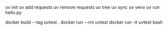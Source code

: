 uv init
uv add requests
uv remove requests
uv tree
uv sync
uv venv
uv run hello.py

docker build --tag uvtest .
docker run --rm uvtest
docker run -it uvtest bash
